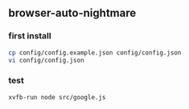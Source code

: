 ## browser-auto-nightmare

### first install
```sh
cp config/config.example.json config/config.json
vi config/config.json
```

### test
```sh
xvfb-run node src/google.js
```
